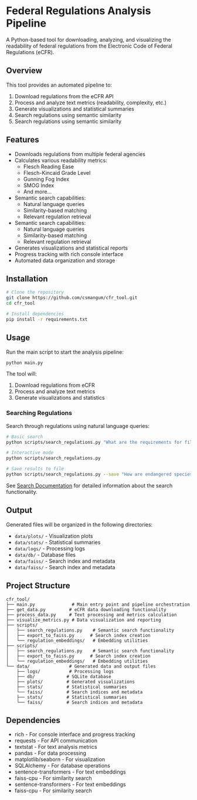 # Federal Regulations Analysis Pipeline

A Python-based tool for downloading, analyzing, and visualizing the readability of federal regulations from the Electronic Code of Federal Regulations (eCFR).

## Overview

This tool provides an automated pipeline to:
1. Download regulations from the eCFR API
2. Process and analyze text metrics (readability, complexity, etc.)
3. Generate visualizations and statistical summaries
4. Search regulations using semantic similarity
4. Search regulations using semantic similarity

## Features

- Downloads regulations from multiple federal agencies
- Calculates various readability metrics:
  - Flesch Reading Ease
  - Flesch-Kincaid Grade Level
  - Gunning Fog Index
  - SMOG Index
  - And more...
- Semantic search capabilities:
  - Natural language queries
  - Similarity-based matching
  - Relevant regulation retrieval
- Semantic search capabilities:
  - Natural language queries
  - Similarity-based matching
  - Relevant regulation retrieval
- Generates visualizations and statistical reports
- Progress tracking with rich console interface
- Automated data organization and storage

## Installation

```bash
# Clone the repository
git clone https://github.com/csmangum/cfr_tool.git
cd cfr_tool

# Install dependencies
pip install -r requirements.txt
```

## Usage

Run the main script to start the analysis pipeline:

```bash
python main.py
```

The tool will:
1. Download regulations from eCFR
2. Process and analyze text metrics
3. Generate visualizations and statistics

### Searching Regulations

Search through regulations using natural language queries:

```bash
# Basic search
python scripts/search_regulations.py "What are the requirements for filing a FOIA request?"

# Interactive mode
python scripts/search_regulations.py

# Save results to file
python scripts/search_regulations.py --save "How are endangered species protected?"
```

See [Search Documentation](docs/Search.md) for detailed information about the search functionality.

## Output

Generated files will be organized in the following directories:
- `data/plots/` - Visualization plots
- `data/stats/` - Statistical summaries
- `data/logs/` - Processing logs
- `data/db/` - Database files
- `data/faiss/` - Search index and metadata
- `data/faiss/` - Search index and metadata

## Project Structure

```
cfr_tool/
├── main.py              # Main entry point and pipeline orchestration
├── get_data.py         # eCFR data downloading functionality
├── process_data.py     # Text processing and metrics calculation
├── visualize_metrics.py # Data visualization and reporting
├── scripts/
│   ├── search_regulations.py    # Semantic search functionality
│   ├── export_to_faiss.py      # Search index creation
│   └── regulation_embeddings/   # Embedding utilities
├── scripts/
│   ├── search_regulations.py    # Semantic search functionality
│   ├── export_to_faiss.py      # Search index creation
│   └── regulation_embeddings/   # Embedding utilities
└── data/               # Generated data and output files
    ├── logs/           # Processing logs
    ├── db/            # SQLite database
    ├── plots/         # Generated visualizations
    ├── stats/         # Statistical summaries
    └── faiss/         # Search indices and metadata
    ├── stats/         # Statistical summaries
    └── faiss/         # Search indices and metadata
```

## Dependencies

- rich - For console interface and progress tracking
- requests - For API communication
- textstat - For text analysis metrics
- pandas - For data processing
- matplotlib/seaborn - For visualization
- SQLAlchemy - For database operations
- sentence-transformers - For text embeddings
- faiss-cpu - For similarity search
- sentence-transformers - For text embeddings
- faiss-cpu - For similarity search